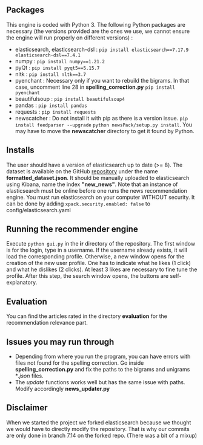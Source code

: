 ## Packages
This engine is coded with Python 3.
The following Python packages are necessary (the versions provided are the ones we use, we cannot ensure the engine will run properly on different versions) :
- elasticsearch, elasticsearch-dsl : `pip install elasticsearch==7.17.9 elasticsearch-dsl==7.4.1`
- numpy : `pip install numpy==1.21.2`
- pyQt : `pip install pyqt5==5.15.7`
- nltk : `pip install nltk==3.7`
- pyenchant : Necessary only if you want to rebuild the bigrams. In that case, uncomment line 28 in **spelling_correction.py**  `pip install pyenchant` 
- beautifulsoup : `pip install beautifulsoup4`
- pandas : `pip install pandas`
- requests : `pip install requests`
- newscatcher : Do not install it with pip as there is a version issue. `pip install feedparser --upgrade` `python newsPack/setup.py install`. You may have to move the **newscatcher** directory to get it found by Python. 


## Installs
The user should have a version of elasticsearch up to date (>= 8). The dataset is available on the GitHub [repository](https://github.com/UnparalleledSmilingMonster/DD2477-project1/tree/7.14/ir) under the name **formatted_dataset.json**. It should be manually uploaded to elasticsearch using Kibana, name the index **"new_news"**. Note that an instance of elasticsearch must be online before one runs the news recommendation engine. You must run elasticsearch on your computer WITHOUT security. It can be done by adding `xpack.security.enabled: false` to config/elasticsearch.yaml


## Running the recommender engine
Execute `python gui.py` in the **ir** directory of the repository. The first window is for the login, type in a username. If the username already exists, it will load the corresponding profile. Otherwise, a new window opens for the creation of the new user profile. One has to indicate what he likes (1 click) and what he dislikes (2 clicks). At least 3 likes are necessary to fine tune the profile. After this step, the search window opens, the buttons are self-explanatory. 

## Evaluation 
You can find the articles rated in the directory **evaluation** for the recommendation relevance part.

## Issues you may run through
- Depending from where you run the program, you can have errors with files not found for the spelling correction. Go inside **spelling_correction.py** and fix the paths to the bigrams and unigrams **.json* files.
- The *update* functions works well but has the same issue with paths. Modify accordingly **news_updater.py**

## Disclaimer
When we started the project we forked elasticsearch because we thought we would have to directly modify the repository. That is why our commits are only done in branch 7.14 on the forked repo. (There was a bit of a mixup)


